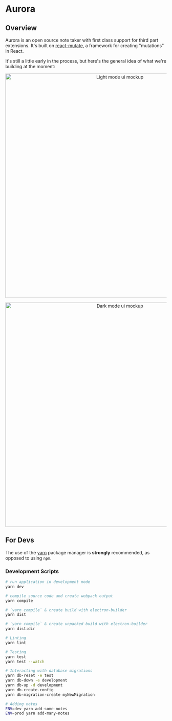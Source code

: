 # Aurora

## Overview
Aurora is an open source note taker with first class support for third part extensions. It's built on [react-mutate](https://github.com/Flaque/react-mutate), a framework for creating "mutations" in React. 

It's still a little early in the process, but here's the general idea of what we're building at the moment:


<p align="center">
  <img src="https://i.imgur.com/QCrot4G.png" alt="Light mode ui mockup" width="700px" />
</p>

<p align="center">
  <img src="https://i.imgur.com/kURH8c2.png" alt="Dark mode ui mockup" width="700px" />
</p>


## For Devs 
The use of the [yarn](https://yarnpkg.com/) package manager is **strongly** recommended, as opposed to using `npm`.

### Development Scripts

```bash
# run application in development mode
yarn dev

# compile source code and create webpack output
yarn compile

# `yarn compile` & create build with electron-builder
yarn dist

# `yarn compile` & create unpacked build with electron-builder
yarn dist:dir

# Linting
yarn lint

# Testing
yarn test
yarn test --watch

# Interacting with database migrations
yarn db-reset -e test
yarn db-down -e development
yarn db-up -d development
yarn db-create-config
yarn db-migration-create myNewMigration

# Adding notes
ENV=dev yarn add-some-notes
ENV=prod yarn add-many-notes

```
